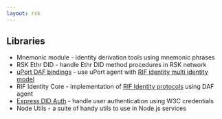 ```yaml
---
layout: rsk
---
```


## Libraries

- Mnemonic module <!--  [Mnemonic module](./mnemonics) -->- identity derivation tools using mnemonic phrases 
- RSK Ethr DID <!-- [RSK Ethr DID](./ethr-did) -->- handle Ethr DID method procedures in RSK network 
- [uPort DAF bindings](./daf) - use uPort agent with [RIF identity multi identity model](../specs/#multi-identity-model) 
- RIF Identity Core <!-- [RIF Identity Core](./core) -->- implementation of [RIF Identity protocols](../specs/#protocols) using DAF agent 
- [Express DID Auth](./express-did-auth) - handle user authentication using W3C credentials 
- Node Utils <!-- - Node Utils [Node Utils](./node-utils)--> - a suite of handy utils to use in Node.js services 
